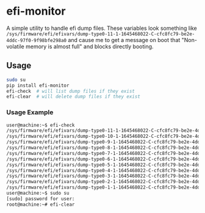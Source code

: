 # efi-monitor

A simple utility to handle efi dump files.  These variables look something like `/sys/firmware/efi/efivars/dump-type0-11-1-1645468022-C-cfc8fc79-be2e-4ddc-97f0-9f98bfe298a0` and cause me to get a message on boot that "Non-volatile memory is almost full" and blocks directly booting.

## Usage

```bash
sudo su
pip install efi-monitor
efi-check  # will list dump files if they exist
efi-clear  # will delete dump files if they exist
```

### Usage Example

```bash
user@machine:~$ efi-check 
/sys/firmware/efi/efivars/dump-type0-11-1-1645468022-C-cfc8fc79-be2e-4ddc-97f0-9f98bfe298a0
/sys/firmware/efi/efivars/dump-type0-10-1-1645468022-C-cfc8fc79-be2e-4ddc-97f0-9f98bfe298a0
/sys/firmware/efi/efivars/dump-type0-9-1-1645468022-C-cfc8fc79-be2e-4ddc-97f0-9f98bfe298a0
/sys/firmware/efi/efivars/dump-type0-8-1-1645468022-C-cfc8fc79-be2e-4ddc-97f0-9f98bfe298a0
/sys/firmware/efi/efivars/dump-type0-7-1-1645468022-C-cfc8fc79-be2e-4ddc-97f0-9f98bfe298a0
/sys/firmware/efi/efivars/dump-type0-6-1-1645468022-C-cfc8fc79-be2e-4ddc-97f0-9f98bfe298a0
/sys/firmware/efi/efivars/dump-type0-5-1-1645468022-C-cfc8fc79-be2e-4ddc-97f0-9f98bfe298a0
/sys/firmware/efi/efivars/dump-type0-4-1-1645468022-C-cfc8fc79-be2e-4ddc-97f0-9f98bfe298a0
/sys/firmware/efi/efivars/dump-type0-3-1-1645468022-C-cfc8fc79-be2e-4ddc-97f0-9f98bfe298a0
/sys/firmware/efi/efivars/dump-type0-2-1-1645468022-C-cfc8fc79-be2e-4ddc-97f0-9f98bfe298a0
/sys/firmware/efi/efivars/dump-type0-1-1-1645468022-C-cfc8fc79-be2e-4ddc-97f0-9f98bfe298a0
user@machine:~$ sudo su
[sudo] password for user: 
root@machine:~# efi-clear
```
